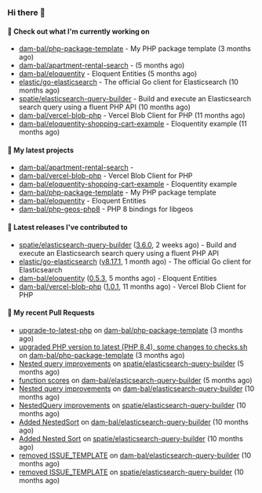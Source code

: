 ### Hi there 👋

#### 👷 Check out what I'm currently working on

- [dam-bal/php-package-template](https://github.com/dam-bal/php-package-template) - My PHP package template (3 months ago)
- [dam-bal/apartment-rental-search](https://github.com/dam-bal/apartment-rental-search) -  (5 months ago)
- [dam-bal/eloquentity](https://github.com/dam-bal/eloquentity) - Eloquent Entities (5 months ago)
- [elastic/go-elasticsearch](https://github.com/elastic/go-elasticsearch) - The official Go client for Elasticsearch (10 months ago)
- [spatie/elasticsearch-query-builder](https://github.com/spatie/elasticsearch-query-builder) - Build and execute an Elasticsearch search query using a fluent PHP API (10 months ago)
- [dam-bal/vercel-blob-php](https://github.com/dam-bal/vercel-blob-php) - Vercel Blob Client for PHP (11 months ago)
- [dam-bal/eloquentity-shopping-cart-example](https://github.com/dam-bal/eloquentity-shopping-cart-example) - Eloquentity example (11 months ago)

#### 🌱 My latest projects

- [dam-bal/apartment-rental-search](https://github.com/dam-bal/apartment-rental-search) - 
- [dam-bal/vercel-blob-php](https://github.com/dam-bal/vercel-blob-php) - Vercel Blob Client for PHP
- [dam-bal/eloquentity-shopping-cart-example](https://github.com/dam-bal/eloquentity-shopping-cart-example) - Eloquentity example
- [dam-bal/php-package-template](https://github.com/dam-bal/php-package-template) - My PHP package template
- [dam-bal/eloquentity](https://github.com/dam-bal/eloquentity) - Eloquent Entities
- [dam-bal/php-geos-php8](https://github.com/dam-bal/php-geos-php8) - PHP 8 bindings for libgeos

#### 🔭 Latest releases I've contributed to

- [spatie/elasticsearch-query-builder](https://github.com/spatie/elasticsearch-query-builder) ([3.6.0](https://github.com/spatie/elasticsearch-query-builder/releases/tag/3.6.0), 2 weeks ago) - Build and execute an Elasticsearch search query using a fluent PHP API
- [elastic/go-elasticsearch](https://github.com/elastic/go-elasticsearch) ([v8.17.1](https://github.com/elastic/go-elasticsearch/releases/tag/v8.17.1), 1 month ago) - The official Go client for Elasticsearch
- [dam-bal/eloquentity](https://github.com/dam-bal/eloquentity) ([0.5.3](https://github.com/dam-bal/eloquentity/releases/tag/0.5.3), 5 months ago) - Eloquent Entities
- [dam-bal/vercel-blob-php](https://github.com/dam-bal/vercel-blob-php) ([1.0.1](https://github.com/dam-bal/vercel-blob-php/releases/tag/1.0.1), 11 months ago) - Vercel Blob Client for PHP

#### 🔨 My recent Pull Requests

- [upgrade-to-latest-php](https://github.com/dam-bal/php-package-template/pull/7) on [dam-bal/php-package-template](https://github.com/dam-bal/php-package-template) (3 months ago)
- [upgraded PHP version to latest (PHP 8.4), some changes to checks.sh](https://github.com/dam-bal/php-package-template/pull/6) on [dam-bal/php-package-template](https://github.com/dam-bal/php-package-template) (3 months ago)
- [Nested query improvements](https://github.com/spatie/elasticsearch-query-builder/pull/53) on [spatie/elasticsearch-query-builder](https://github.com/spatie/elasticsearch-query-builder) (5 months ago)
- [function scores](https://github.com/dam-bal/elasticsearch-query-builder/pull/18) on [dam-bal/elasticsearch-query-builder](https://github.com/dam-bal/elasticsearch-query-builder) (5 months ago)
- [Nested query improvements](https://github.com/dam-bal/elasticsearch-query-builder/pull/17) on [dam-bal/elasticsearch-query-builder](https://github.com/dam-bal/elasticsearch-query-builder) (10 months ago)
- [NestedQuery improvements](https://github.com/spatie/elasticsearch-query-builder/pull/47) on [spatie/elasticsearch-query-builder](https://github.com/spatie/elasticsearch-query-builder) (10 months ago)
- [Added NestedSort](https://github.com/dam-bal/elasticsearch-query-builder/pull/16) on [dam-bal/elasticsearch-query-builder](https://github.com/dam-bal/elasticsearch-query-builder) (10 months ago)
- [Added Nested Sort](https://github.com/spatie/elasticsearch-query-builder/pull/46) on [spatie/elasticsearch-query-builder](https://github.com/spatie/elasticsearch-query-builder) (10 months ago)
- [removed ISSUE_TEMPLATE](https://github.com/dam-bal/elasticsearch-query-builder/pull/2) on [dam-bal/elasticsearch-query-builder](https://github.com/dam-bal/elasticsearch-query-builder) (10 months ago)
- [removed ISSUE_TEMPLATE](https://github.com/spatie/elasticsearch-query-builder/pull/45) on [spatie/elasticsearch-query-builder](https://github.com/spatie/elasticsearch-query-builder) (10 months ago)
